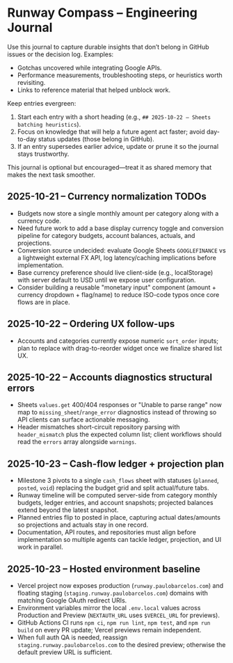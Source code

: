 # Runway Compass – Engineering Journal

Use this journal to capture durable insights that don’t belong in GitHub issues or the decision log. Examples:

- Gotchas uncovered while integrating Google APIs.
- Performance measurements, troubleshooting steps, or heuristics worth revisiting.
- Links to reference material that helped unblock work.

Keep entries evergreen:

1. Start each entry with a short heading (e.g., `## 2025-10-22 – Sheets batching heuristics`).
2. Focus on knowledge that will help a future agent act faster; avoid day-to-day status updates (those belong in GitHub).
3. If an entry supersedes earlier advice, update or prune it so the journal stays trustworthy.

This journal is optional but encouraged—treat it as shared memory that makes the next task smoother.

## 2025-10-21 – Currency normalization TODOs
- Budgets now store a single monthly amount per category along with a currency code.
- Need future work to add a base display currency toggle and conversion pipeline for category budgets, account balances, actuals, and projections.
- Conversion source undecided: evaluate Google Sheets `GOOGLEFINANCE` vs a lightweight external FX API, log latency/caching implications before implementation.
- Base currency preference should live client-side (e.g., localStorage) with server default to USD until we expose user configuration.
- Consider building a reusable "monetary input" component (amount + currency dropdown + flag/name) to reduce ISO-code typos once core flows are in place.

## 2025-10-22 – Ordering UX follow-ups
- Accounts and categories currently expose numeric `sort_order` inputs; plan to replace with drag-to-reorder widget once we finalize shared list UX.

## 2025-10-22  – Accounts diagnostics structural errors
- Sheets `values.get` 400/404 responses or "Unable to parse range" now map to `missing_sheet`/`range_error` diagnostics instead of throwing so API clients can surface actionable messaging.
- Header mismatches short-circuit repository parsing with `header_mismatch` plus the expected column list; client workflows should read the `errors` array alongside `warnings`.

## 2025-10-23 – Cash-flow ledger + projection plan
- Milestone 3 pivots to a single `cash_flows` sheet with statuses (`planned`, `posted`, `void`) replacing the budget grid and split actual/future tabs.
- Runway timeline will be computed server-side from category monthly budgets, ledger entries, and account snapshots; projected balances extend beyond the latest snapshot.
- Planned entries flip to posted in place, capturing actual dates/amounts so projections and actuals stay in one record.
- Documentation, API routes, and repositories must align before implementation so multiple agents can tackle ledger, projection, and UI work in parallel.

## 2025-10-23 – Hosted environment baseline
- Vercel project now exposes production (`runway.paulobarcelos.com`) and floating staging (`staging.runway.paulobarcelos.com`) domains with matching Google OAuth redirect URIs.
- Environment variables mirror the local `.env.local` values across Production and Preview (`NEXTAUTH_URL` uses `$VERCEL_URL` for previews).
- GitHub Actions CI runs `npm ci`, `npm run lint`, `npm test`, and `npm run build` on every PR update; Vercel previews remain independent.
- When full auth QA is needed, reassign `staging.runway.paulobarcelos.com` to the desired preview; otherwise the default preview URL is sufficient.
